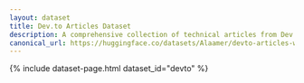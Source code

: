 ```yaml
---
layout: dataset
title: Dev.to Articles Dataset
description: A comprehensive collection of technical articles from Dev.to with code snippets and rich metadata
canonical_url: https://huggingface.co/datasets/Alaamer/devto-articles-with-code
---
```


{% include dataset-page.html dataset_id="devto" %} 